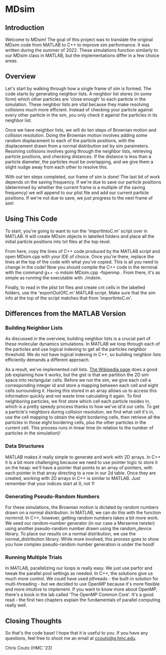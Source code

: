 # MDsim

## Introduction

Welcome to MDsim! The goal of this project was to translate the original MDsim code from MATLAB to C++ to improve sim performance. It was written during the summer of 2022. These simulations function similarly to our MDsim class in MATLAB, but the implementations differ in a few choice areas. 

## Overview

Let's start by walking through how a single frame of sim is formed. The code starts by generating neighbor lists. A neighbor list stores (in some form) which other particles are 'close enough' to each particle in the simulation. These neighbor lists are vital because they make resolving collisions much more efficient. Instead of checking your particle against every other particle in the sim, you only check it against the particles in its neighbor list.

Once we have neighbor lists, we will do ten steps of Brownian motion and collision resolution. Doing the Brownian motion involves adding some random displacement to each of the particle positions, with the displacement drawn from a normal distribution set by sim parameters. Resolving collisions involves going through the neighbor lists, retrieving particle positions, and checking distances. If the distance is less than a particle diameter, the particles must be overlapping, and we give them a slight nudge away from each other to resolve this.

With out ten steps completed, our frame of sim is done! The last bit of work depends on the saving frequency. If we're due to save our particle positions (determined by whether the current frame is a multiple of the saving frequency) we will append to our plist file and add our current particle positions. If we're not due to save, we just progress to the next frame of sim!

## Using This Code

To start, you're going to want to run the 'importIntoC.m' script over in MATLAB. It will create MDsim objects in labelled folders and place all the initial particle positions into txt files at the top-level. 

From here, copy the lines of C++ code produced by the MATLAB script and open MDsim.cpp with your IDE of choice. Once you're there, replace the lines at the top of the code with what you've copied. This is all you need to change in the code! Now you should compile the C++ code in the terminal with the command g++ -o  mdsim MDsim.cpp -fopenmp . From there, it's as simple as running the executable with ./mdsim.

Finally, to read in the plist txt files and create cnt cells in the labelled folders, use the 'exportOutOfC.m' MATLAB script. Make sure that the sim info at the top of the script matches that from 'importIntoC.m'. 

## Differences from the MATLAB Version

### Building Neighbor Lists

As discussed in the overview, building neighbor lists is a crucial part of these molecular dynamics simulations. In MATLAB we loop through each of the particles and use logical indexing to get all the particles neighbor threshold. We do not have logical indexing in C++, so building neighbor lists efficiently demands a different approach. 

As a result, we've implemented cell lists. [The Wikipedia page](https://en.wikipedia.org/wiki/Cell_lists) does a good job explaining how it works, but the gist is that we partition the 2D sim space into rectangular cells. Before we run the sim, we give each cell a corresponding integer id and store a mapping between each cell and eight cells surrounding it. Having this stored in an array allows us to access this information quickly and not waste time calculating it again. To find neighboring particles, we first store which cell each particle resides in, which is a pretty speedy process thanks to how we've id'd our cells. To get a particle's neighbors during collision resolution, we find what cell it's in, use the cell mapping to obtain the eight bordering cells, then retrieve all the particles in those eight bordering cells, plus the other particles in the current cell. This process runs in linear time (in relation to the number of particles in the simulation)!

### Data Structures

MATLAB makes it really simple to generate and work with 2D arrays. In C++ it is a bit more challenging because we need to use pointer logic to store it on the heap: we'll have a pointer that points to an array of pointers, with each pointer in that array directing to a row in our 2d table. Once they are created, working with 2D arrays in C++ is similar to MATLAB. Just remember that your indices start at 0, not 1!

### Generating Pseudo-Random Numbers

For these simulations, the Brownian motion is dictated by random numbers drawn on a normal distribution. In MATLAB, we can do this with the function normrnd. In C++, however, getting random numbers takes a bit more work. We seed our random-number generator (in our case a Mersenne twister) using another pseudo-random number drawn using the random_device library. To place our results on a normal distribution, we use the normal_distribution library. While more involved, this process goes to show you how complex pseudo-random number generation is under the hood!

### Running Multiple Trials

In MATLAB, parallelizing our loops is really easy. We just use parfor and tweak the parallel pool settings as needed.  In C++, the solutions give us much more control. We could have used pthreads - the built-in solution for multi-threading - but we decided to use OpenMP because it's more flexible and more intuitive to implement. If you want to know more about OpenMP, there's a book in the lab called 'The OpenMP Common Core'. It's a good read - the first two chapters explain the fundamentals of parallel computing really well.

## Closing Thoughts

So that's the code base! I hope that it is useful to you. If you have any questions, feel free to shoot me an email at ccouto@g.hmc.edu. 

Chris Couto (HMC '23)
